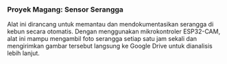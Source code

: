 ### Proyek Magang: Sensor Serangga

Alat ini dirancang untuk memantau dan mendokumentasikan serangga di kebun secara otomatis. Dengan menggunakan mikrokontroler ESP32-CAM, alat ini mampu mengambil foto serangga setiap satu jam sekali dan mengirimkan gambar tersebut langsung ke Google Drive untuk dianalisis lebih lanjut. 
